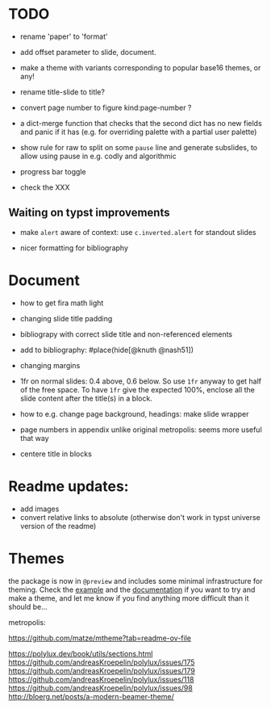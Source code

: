 # TODO

* rename 'paper' to 'format'
* add offset parameter to slide, document.
* make a theme with variants corresponding to popular base16 themes, or any!
* rename title-slide to title?
* convert page number to figure kind:page-number ?
* a dict-merge function that checks that the second dict has no new fields and
  panic if it has (e.g. for overriding palette with a partial user palette)

* show rule for raw to split on some `pause` line and generate subslides, to allow using pause in e.g. codly and algorithmic

* progress bar toggle

* check the XXX

## Waiting on typst improvements

* make `alert` aware of context: use `c.inverted.alert` for standout slides

* nicer formatting for bibliography

# Document

* how to get fira math light
* changing slide title padding
* bibliograpy with correct slide title and non-referenced elements
* add to bibliography:  #place(hide[@knuth @nash51])
* changing margins
* 1fr on normal slides: 0.4 above, 0.6 below. So use `1fr` anyway to get half of the free space. To have `1fr` give the expected 100%, enclose all the slide content after the title(s) in a block.

* how to e.g. change page background, headings: make slide wrapper
* page numbers in appendix unlike original metropolis: seems more useful that way
* centere title in blocks

# Readme updates:

* add images
* convert relative links to absolute (otherwise don't work in typst universe version of the readme)


# Themes

the package is now in `@preview` and includes some minimal infrastructure for theming. Check the [example](https://github.com/knuesel/typst-minideck/blob/main/themes/simple.typ) and the [documentation](https://github.com/knuesel/typst-minideck/blob/main/themes/README.md) if you want to try and make a theme, and let me know if you find anything more difficult than it should be...

metropolis:


https://github.com/matze/mtheme?tab=readme-ov-file

https://polylux.dev/book/utils/sections.html
https://github.com/andreasKroepelin/polylux/issues/175
https://github.com/andreasKroepelin/polylux/issues/179
https://github.com/andreasKroepelin/polylux/issues/118
https://github.com/andreasKroepelin/polylux/issues/98
http://bloerg.net/posts/a-modern-beamer-theme/
